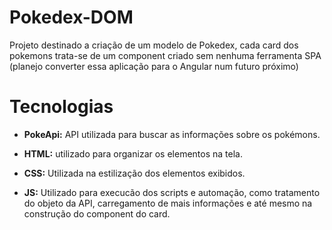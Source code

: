 # Pokedex-DOM
Projeto destinado a criação de um modelo de Pokedex,
cada card dos pokemons trata-se de um component criado sem nenhuma ferramenta SPA (planejo converter essa aplicação para o Angular num futuro próximo)

# Tecnologias

* **PokeApi:** API utilizada para buscar as informações sobre os pokémons.

* **HTML:** utilizado para organizar os elementos na tela.

* **CSS:** Utilizada na estilização dos elementos exibidos.

* **JS:** Utilizado para execucão dos scripts e automação, como tratamento do objeto da API, carregamento de mais informações e até mesmo na construção do component do card.
